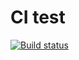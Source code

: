 # CI test

[![Build status](https://ci.appveyor.com/api/projects/status/yfwx8owx644d9fx8?svg=true)](https://ci.appveyor.com/project/0spailona/mocking)